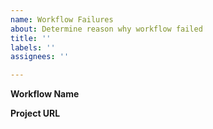 ```yaml
---
name: Workflow Failures
about: Determine reason why workflow failed
title: ''
labels: ''
assignees: ''

---
```


**Workflow Name**

**Project URL**
